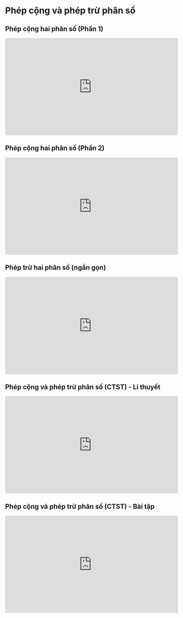 # Phép cộng và phép trừ phân số
## Phép cộng hai phân số (Phần 1)
<iframe width="560" height="315" src="https://www.youtube.com/embed/jmIkJPTOq8w?si=s5E141FVL3USg0_L" title="YouTube video player" frameborder="0" allow="accelerometer; autoplay; clipboard-write; encrypted-media; gyroscope; picture-in-picture; web-share" referrerpolicy="strict-origin-when-cross-origin" allowfullscreen></iframe>

## Phép cộng hai phân số (Phần 2)
<iframe width="560" height="315" src="https://www.youtube.com/embed/0Cz3b0ZZ3Is?si=Kk7-dOHzshJG7kHB" title="YouTube video player" frameborder="0" allow="accelerometer; autoplay; clipboard-write; encrypted-media; gyroscope; picture-in-picture; web-share" referrerpolicy="strict-origin-when-cross-origin" allowfullscreen></iframe>

## Phép trừ hai phân số (ngắn gọn)
<iframe width="560" height="315" src="https://www.youtube.com/embed/qJmRdZbLLfA?si=Pst93ArHbId4jrOO" title="YouTube video player" frameborder="0" allow="accelerometer; autoplay; clipboard-write; encrypted-media; gyroscope; picture-in-picture; web-share" referrerpolicy="strict-origin-when-cross-origin" allowfullscreen></iframe>

## Phép cộng và phép trừ phân số (CTST) - Lí thuyết
<iframe width="560" height="315" src="https://www.youtube.com/embed/y7mv0dJc0Sk?si=k0nEpDs5sk5hUlbh" title="YouTube video player" frameborder="0" allow="accelerometer; autoplay; clipboard-write; encrypted-media; gyroscope; picture-in-picture; web-share" referrerpolicy="strict-origin-when-cross-origin" allowfullscreen></iframe>

## Phép cộng và phép trừ phân số (CTST) - Bài tập
<iframe width="560" height="315" src="https://www.youtube.com/embed/I3ySEntP7S0?si=e6cakeb-m1N2qJhV" title="YouTube video player" frameborder="0" allow="accelerometer; autoplay; clipboard-write; encrypted-media; gyroscope; picture-in-picture; web-share" referrerpolicy="strict-origin-when-cross-origin" allowfullscreen></iframe>